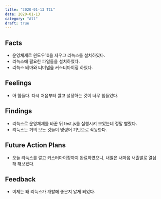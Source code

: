 ```yaml
---
title: "2020-01-13 TIL"
date: 2020-01-13
category: "All"
draft: true
---
```


## Facts

- 운영체제로 윈도우10을 지우고 리눅스를 설치하였다.
- 리눅스에 필요한 파일들을 설치하였다.
- 리눅스 테마와 터미널을 커스터마이징 하였다.

## Feelings

- 아 힘들다. 다시 처음부터 깔고 설정하는 것이 너무 힘들었다.

## Findings

- 리눅스로 운영체제를 바꾼 뒤 test.js를 실행시켜 보았는데 정말 빨랐다.
- 리눅스는 거의 모든 것들이 명령어 기반으로 작동한다.

## Future Action Plans

- 오늘 리눅스를 깔고 커스터마이징까지 완료하였으니, 내일은 새마음 새출발로 열심해 해보겠다.

## Feedback

- 이제는 왜 리눅스가 개발에 좋은지 알게 되었다.
